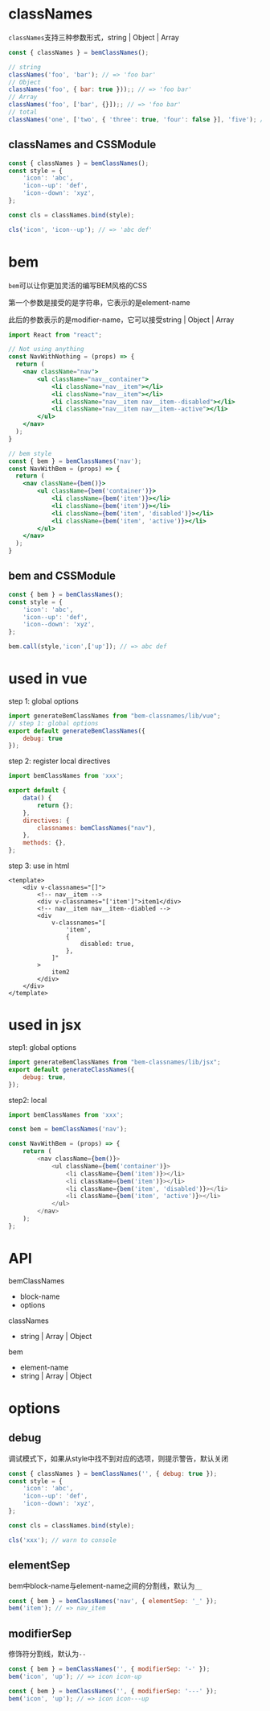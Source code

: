 # classNames

`classNames`支持三种参数形式，string | Object | Array

```js
const { classNames } = bemClassNames();

// string
classNames('foo', 'bar'); // => 'foo bar'
// Object
classNames('foo', { bar: true }));; // => 'foo bar'
// Array
classNames('foo', ['bar', {}]);; // => 'foo bar'
// total
classNames('one', ['two', { 'three': true, 'four': false }], 'five'); // => 'one two three five'
```



## classNames and CSSModule

```jsx
const { classNames } = bemClassNames();
const style = {
    'icon': 'abc',
    'icon--up': 'def',
    'icon--down': 'xyz',
};

const cls = classNames.bind(style);

cls('icon', 'icon--up'); // => 'abc def'
```



# bem

`bem`可以让你更加灵活的编写BEM风格的CSS

第一个参数是接受的是字符串，它表示的是element-name

此后的参数表示的是modifier-name，它可以接受string | Object | Array

```jsx
import React from "react";

// Not using anything
const NavWithNothing = (props) => {
  return (
    <nav className="nav">
        <ul className="nav__container">
            <li className="nav__item"></li>
            <li className="nav__item"></li>
            <li className="nav__item nav__item--disabled"></li>
            <li className="nav__item nav__item--active"></li>
        </ul>
    </nav>
  );
}

// bem style
const { bem } = bemClassNames('nav');
const NavWithBem = (props) => {
  return (
    <nav className={bem()}>
        <ul className={bem('container')}>
            <li className={bem('item')}></li>
            <li className={bem('item')}></li>
            <li className={bem('item', 'disabled')}></li>
            <li className={bem('item', 'active')}></li>
        </ul>
    </nav>
  );
}
```





## bem and CSSModule

```jsx
const { bem } = bemClassNames();
const style = {
    'icon': 'abc',
    'icon--up': 'def',
    'icon--down': 'xyz',
};

bem.call(style,'icon',['up']); // => abc def
```



# used in vue

step 1: global options

```js
import generateBemClassNames from "bem-classnames/lib/vue";
// step 1: global options
export default generateBemClassNames({
    debug: true
});
```

step 2: register local directives

```js
import bemClassNames from 'xxx';

export default {
    data() {
        return {};
    },
    directives: {
        classnames: bemClassNames("nav"),
    },
    methods: {},
};
```

step 3: use in html

```vue
<template>
    <div v-classnames="[]">
        <!-- nav__item -->
        <div v-classnames="['item']">item1</div>
        <!-- nav__item nav__item--diabled -->
        <div
            v-classnames="[
                'item',
                {
                    disabled: true,
                },
            ]"
        >
            item2
        </div>
    </div>
</template>
```



# used in jsx

step1: global options

```js
import generateBemClassNames from "bem-classnames/lib/jsx";
export default generateClassNames({
	debug: true,
});
```

step2: local

```js
import bemClassNames from 'xxx';

const bem = bemClassNames('nav');

const NavWithBem = (props) => {
	return (
		<nav className={bem()}>
			<ul className={bem('container')}>
				<li className={bem('item')}></li>
				<li className={bem('item')}></li>
				<li className={bem('item', 'disabled')}></li>
				<li className={bem('item', 'active')}></li>
			</ul>
		</nav>
	);
};
```



# API

bemClassNames

* block-name
* options

classNames

* string | Array | Object

bem

* element-name
* string | Array | Object



# options

## debug

调试模式下，如果从style中找不到对应的选项，则提示警告，默认关闭

```js
const { classNames } = bemClassNames('', { debug: true });
const style = {
    'icon': 'abc',
    'icon--up': 'def',
    'icon--down': 'xyz',
};

const cls = classNames.bind(style);

cls('xxx'); // warn to console
```



## elementSep

bem中block-name与element-name之间的分割线，默认为`__`

```js
const { bem } = bemClassNames('nav', { elementSep: '_' });
bem('item'); // => nav_item
```



## modifierSep

修饰符分割线，默认为`--`

```js
const { bem } = bemClassNames('', { modifierSep: '-' });
bem('icon', 'up'); // => icon icon-up

const { bem } = bemClassNames('', { modifierSep: '---' });
bem('icon', 'up'); // => icon icon---up
```

